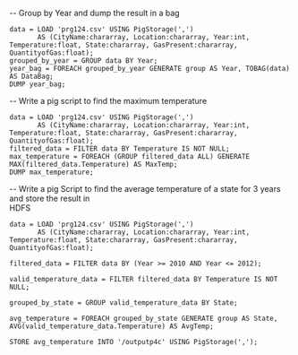 
-- Group by Year and dump the result in a bag 
```
data = LOAD 'prg124.csv' USING PigStorage(',')
       AS (CityName:chararray, Location:chararray, Year:int, Temperature:float, State:chararray, GasPresent:chararray, QuantityofGas:float);
grouped_by_year = GROUP data BY Year;
year_bag = FOREACH grouped_by_year GENERATE group AS Year, TOBAG(data) AS DataBag;
DUMP year_bag;
```


-- Write a pig script to find the maximum temperature
```
data = LOAD 'prg124.csv' USING PigStorage(',')
       AS (CityName:chararray, Location:chararray, Year:int, Temperature:float, State:chararray, GasPresent:chararray, QuantityofGas:float);
filtered_data = FILTER data BY Temperature IS NOT NULL;
max_temperature = FOREACH (GROUP filtered_data ALL) GENERATE MAX(filtered_data.Temperature) AS MaxTemp;
DUMP max_temperature;
```


-- Write a pig Script to find the average temperature of a state for 3 years and store the result in  
HDFS 
```
data = LOAD 'prg124.csv' USING PigStorage(',')
       AS (CityName:chararray, Location:chararray, Year:int, Temperature:float, State:chararray, GasPresent:chararray, QuantityofGas:float);

filtered_data = FILTER data BY (Year >= 2010 AND Year <= 2012);

valid_temperature_data = FILTER filtered_data BY Temperature IS NOT NULL;

grouped_by_state = GROUP valid_temperature_data BY State;

avg_temperature = FOREACH grouped_by_state GENERATE group AS State, AVG(valid_temperature_data.Temperature) AS AvgTemp;

STORE avg_temperature INTO '/outputp4c' USING PigStorage(',');
```
